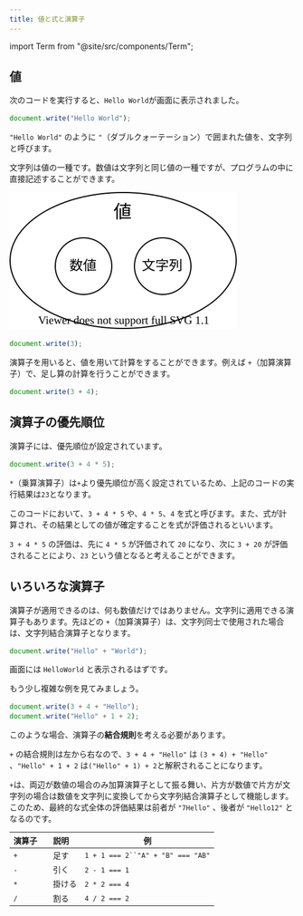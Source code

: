 ```yaml
---
title: 値と式と演算子
---
```


import Term from "@site/src/components/Term";

## <Term type="javascriptValue">値</Term>

次のコードを実行すると、`Hello World`が画面に表示されました。

```javascript title="script.js"
document.write("Hello World");
```

`"Hello World"` のように `"`（ダブルクォーテーション）で囲まれた<Term strong type="javascriptValue">値</Term>を、<Term strong type="javascriptString">文字列</Term>と呼びます。

<Term type="javascriptString">文字列</Term>は<Term type="javascriptValue">値</Term>の一種です。<Term type="javascriptNumber">数値</Term>は<Term type="javascriptString">文字列</Term>と同じ<Term type="javascriptValue">値</Term>の一種ですが、プログラムの中に直接記述することができます。

![値の種類](./value-types.drawio.svg)

```javascript title="script.js"
document.write(3);
```

<p><Term strong type="javascriptOperator">演算子</Term>を用いると、<Term type="javascriptValue">値</Term>を用いて計算をすることができます。例えば <code>+</code>（加算<Term type="javascriptOperator">演算子</Term>）で、足し算の計算を行うことができます。</p>

```javascript title="script.js"
document.write(3 + 4);
```

## <Term type="javascriptOperator">演算子</Term>の<Term type="javascriptOperatorPriority">優先順位</Term>

<p><Term type="javascriptOperator">演算子</Term>には、<Term type="javascriptOperatorPriority">優先順位</Term>が設定されています。</p>

```javascript title="script.js"
document.write(3 + 4 * 5);
```

`*`（乗算<Term type="javascriptOperator">演算子</Term>）は`+`より<Term type="javascriptOperatorPriority">優先順位</Term>が高く設定されているため、上記のコードの実行結果は`23`となります。

このコードにおいて、`3 + 4 * 5` や、`4 * 5`、`4` を<Term strong type="javascriptExpression">式</Term>と呼びます。また、<Term type="javascriptExpression">式</Term>が計算され、その結果としての<Term type="javascriptValue">値</Term>が確定することを式が<Term strong type="javascriptEvaluation">評価</Term>されるといいます。

`3 + 4 * 5` の<Term type="javascriptEvaluation">評価</Term>は、先に `4 * 5` が<Term type="javascriptEvaluation">評価</Term>されて `20` になり、次に `3 + 20` が<Term type="javascriptEvaluation">評価</Term>されることにより、`23` という<Term type="javascriptValue">値</Term>となると考えることができます。

## いろいろな<Term type="javascriptOperator">演算子</Term>

<p><Term type="javascriptOperator">演算子</Term>が適用できるのは、何も<Term type="javascriptNumber">数値</Term>だけではありません。<Term type="javascriptString">文字列</Term>に適用できる<Term type="javascriptOperator">演算子</Term>もあります。先ほどの <code>+</code>（加算<Term type="javascriptOperator">演算子</Term>）は、<Term type="javascriptString">文字列</Term>同士で使用された場合は、<Term type="javascriptString">文字列</Term>結合<Term type="javascriptOperator">演算子</Term>となります。</p>

```javascript title="script.js"
document.write("Hello" + "World");
```

画面には `HelloWorld` と表示されるはずです。

もう少し複雑な例を見てみましょう。

```javascript title="script.js"
document.write(3 + 4 + "Hello");
document.write("Hello" + 1 + 2);
```

このような場合、<Term type="javascriptOperator">演算子</Term>の**結合規則**を考える必要があります。

`+` の結合規則は左から右なので、`3 + 4 + "Hello"` は `(3 + 4) + "Hello"` 、`"Hello" + 1 + 2` は`("Hello" + 1) + 2`と解釈されることになります。

`+`は、両辺が<Term type="javascriptNumber">数値</Term>の場合のみ加算<Term type="javascriptOperator">演算子</Term>として振る舞い、片方が<Term type="javascriptNumber">数値</Term>で片方が<Term type="javascriptString">文字列</Term>の場合は<Term type="javascriptNumber">数値</Term>を<Term type="javascriptString">文字列</Term>に変換してから<Term type="javascriptString">文字列</Term>結合<Term type="javascriptOperator">演算子</Term>として機能します。このため、最終的な<Term type="javascriptExpression">式</Term>全体の<Term type="javascriptEvaluation">評価</Term>結果は前者が `"7Hello"` 、後者が `"Hello12"` となるのです。

| 演算子 | 説明 | 例
|-------|------|----------------------------------|
|   `+` |　足す   | `1 + 1 === 2``"A" + "B" === "AB"`|
|   `-` |　引く    | `2 - 1 === 1`
|   `*` |　掛ける   | `2 * 2 === 4`
|   `/` |　割る    |  `4 / 2 === 2`